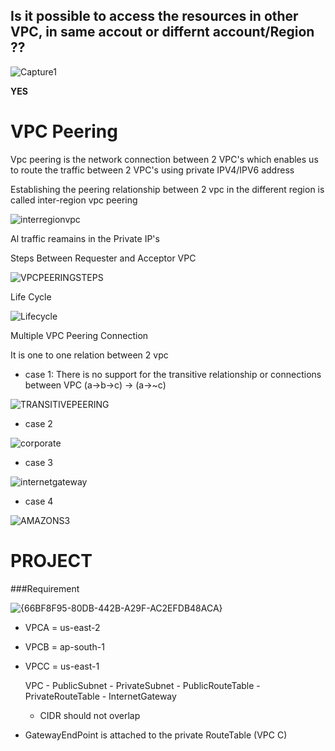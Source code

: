 ## Is it possible to access the resources in other VPC, in same accout or differnt account/Region ??</font>

![Capture1](https://user-images.githubusercontent.com/28533352/121317539-05e99100-c928-11eb-9407-6467dd379036.PNG)

**YES** 


#  VPC Peering

Vpc peering is the network connection between 2 VPC's which enables us to route the traffic between 2 VPC's using private IPV4/IPV6 address

Establishing the peering relationship between 2 vpc in the different region is called inter-region vpc peering

![interregionvpc](https://user-images.githubusercontent.com/28533352/121317661-24e82300-c928-11eb-8ccc-4db62df6de28.PNG)

Al traffic reamains in the Private IP's

Steps Between Requester and Acceptor VPC

![VPCPEERINGSTEPS](https://user-images.githubusercontent.com/28533352/121318830-3da50880-c929-11eb-82b1-d87e0ace55cb.PNG)


Life Cycle

![Lifecycle](https://user-images.githubusercontent.com/28533352/121322688-d2f5cc00-c92c-11eb-9b1d-15df1d4c62af.PNG)

Multiple VPC Peering Connection

It is one to one relation between 2 vpc
- case 1: There is no support for the transitive relationship or connections between VPC
(a->b->c) -> (a->~c)

![TRANSITIVEPEERING](https://user-images.githubusercontent.com/28533352/121323834-c9209880-c92d-11eb-92e3-858d8e74a5cb.PNG)

- case 2

![corporate](https://user-images.githubusercontent.com/28533352/121324633-87442200-c92e-11eb-860d-3d9a38be32ae.PNG)

- case 3 

![internetgateway](https://user-images.githubusercontent.com/28533352/121324777-ac389500-c92e-11eb-8cd8-17ad495f86de.PNG)

- case 4

![AMAZONS3](https://user-images.githubusercontent.com/28533352/121325079-ef930380-c92e-11eb-8bc5-532e4b0dda45.PNG)

# PROJECT 

###Requirement

![{66BF8F95-80DB-442B-A29F-AC2EFDB48ACA}](https://user-images.githubusercontent.com/28533352/134889966-bcc8f5cf-d4a0-43bb-8d5a-e1b4a304a6fd.png)

- VPCA = us-east-2
- VPCB = ap-south-1
- VPCC = us-east-1

    VPC
        - PublicSubnet 
        - PrivateSubnet
        - PublicRouteTable
        - PrivateRouteTable
        - InternetGateway
    * CIDR should not overlap 


- GatewayEndPoint is attached to the private RouteTable (VPC C) 
